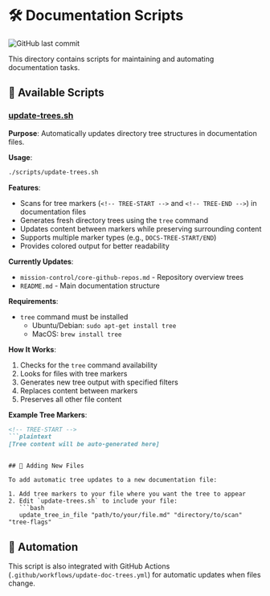 # 🛠️ Documentation Scripts

![GitHub last commit](https://img.shields.io/github/last-commit/basher83/docs?path=flight-manuals%2Fautomation-scripts%2Fdocumentation%2Fupdate-trees.md)

This directory contains scripts for maintaining and automating documentation tasks.

## 📄 Available Scripts

### [update-trees.sh](https://github.com/basher83/automation-scripts/blob/main/documentation/update-trees.sh)

**Purpose**: Automatically updates directory tree structures in documentation files.

**Usage**:

```bash
./scripts/update-trees.sh
```

**Features**:

- Scans for tree markers (`<!-- TREE-START -->` and `<!-- TREE-END -->`) in documentation files
- Generates fresh directory trees using the `tree` command
- Updates content between markers while preserving surrounding content
- Supports multiple marker types (e.g., `DOCS-TREE-START/END`)
- Provides colored output for better readability

**Currently Updates**:

- `mission-control/core-github-repos.md` - Repository overview trees
- `README.md` - Main documentation structure

**Requirements**:

- `tree` command must be installed
  - Ubuntu/Debian: `sudo apt-get install tree`
  - MacOS: `brew install tree`

**How It Works**:

1. Checks for the `tree` command availability
2. Looks for files with tree markers
3. Generates new tree output with specified filters
4. Replaces content between markers
5. Preserves all other file content

**Example Tree Markers**:

```markdown
<!-- TREE-START -->
```plaintext
[Tree content will be auto-generated here]
```
<!-- TREE-END -->
```

## 🔧 Adding New Files

To add automatic tree updates to a new documentation file:

1. Add tree markers to your file where you want the tree to appear
2. Edit `update-trees.sh` to include your file:
   ```bash
   update_tree_in_file "path/to/your/file.md" "directory/to/scan" "tree-flags"
   ```

## 🤖 Automation

This script is also integrated with GitHub Actions (`.github/workflows/update-doc-trees.yml`) for automatic updates when files change.
